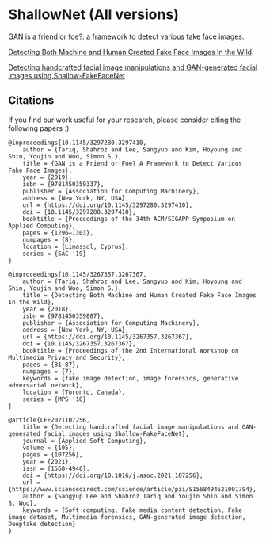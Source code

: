 # ShallowNet (All versions)

[GAN is a friend or foe?: a framework to detect various fake face images](https://dl.acm.org/doi/abs/10.1145/3297280.3297410).

[Detecting Both Machine and Human Created Fake Face Images In the Wild](https://dl.acm.org/doi/abs/10.1145/3267357.3267367).

[Detecting handcrafted facial image manipulations and GAN-generated facial images using Shallow-FakeFaceNet](https://www.sciencedirect.com/science/article/pii/S1568494621001794)

## Citations

If you find our work useful for your research, please consider citing the following papers :)

```
@inproceedings{10.1145/3297280.3297410,
    author = {Tariq, Shahroz and Lee, Sangyup and Kim, Hoyoung and Shin, Youjin and Woo, Simon S.},
    title = {GAN is a Friend or Foe? A Framework to Detect Various Fake Face Images},
    year = {2019},
    isbn = {9781450359337},
    publisher = {Association for Computing Machinery},
    address = {New York, NY, USA},
    url = {https://doi.org/10.1145/3297280.3297410},
    doi = {10.1145/3297280.3297410},
    booktitle = {Proceedings of the 34th ACM/SIGAPP Symposium on Applied Computing},
    pages = {1296–1303},
    numpages = {8},
    location = {Limassol, Cyprus},
    series = {SAC '19}
}

@inproceedings{10.1145/3267357.3267367,
    author = {Tariq, Shahroz and Lee, Sangyup and Kim, Hoyoung and Shin, Youjin and Woo, Simon S.},
    title = {Detecting Both Machine and Human Created Fake Face Images In the Wild},
    year = {2018},
    isbn = {9781450359887},
    publisher = {Association for Computing Machinery},
    address = {New York, NY, USA},
    url = {https://doi.org/10.1145/3267357.3267367},
    doi = {10.1145/3267357.3267367},
    booktitle = {Proceedings of the 2nd International Workshop on Multimedia Privacy and Security},
    pages = {81–87},
    numpages = {7},
    keywords = {fake image detection, image forensics, generative adversarial network},
    location = {Toronto, Canada},
    series = {MPS '18}
}

@article{LEE2021107256,
    title = {Detecting handcrafted facial image manipulations and GAN-generated facial images using Shallow-FakeFaceNet},
    journal = {Applied Soft Computing},
    volume = {105},
    pages = {107256},
    year = {2021},
    issn = {1568-4946},
    doi = {https://doi.org/10.1016/j.asoc.2021.107256},
    url = {https://www.sciencedirect.com/science/article/pii/S1568494621001794},
    author = {Sangyup Lee and Shahroz Tariq and Youjin Shin and Simon S. Woo},
    keywords = {Soft computing, Fake media content detection, Fake image dataset, Multimedia forensics, GAN-generated image detection, Deepfake detection}
}
```



